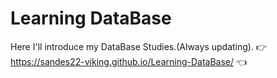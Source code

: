 # Learning DataBase
 Here I'll introduce my DataBase Studies.(Always updating).
:point_right: https://sandes22-viking.github.io/Learning-DataBase/ :point_left:
